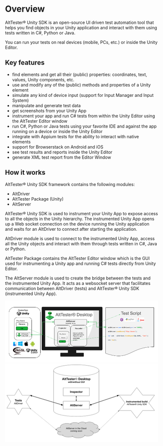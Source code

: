# Overview

AltTester® Unity SDK is an open-source UI driven test automation tool that helps you find objects in your Unity application and interact with them using tests written in C#, Python or Java.

You can run your tests on real devices (mobile, PCs, etc.) or inside the Unity Editor.


## Key features

- find elements and get all their (public) properties: coordinates, text, values, Unity components, etc.
- use and modify any of the (public) methods and properties of a Unity element
- simulate any kind of device input (support for Input Manager and Input System)
- manipulate and generate test data
- get screenshots from your Unity App
- instrument your app and run C# tests from within the Unity Editor using the AltTester Editor window
- run C#, Python or Java tests using your favorite IDE and against the app running on a device or inside the Unity Editor
- integrate with Appium tests for the ability to interact with native elements
- support for Browserstack on Android and iOS
- see test results and reports inside the Unity Editor
- generate XML test report from the Editor Window


## How it works

AltTester® Unity SDK framework contains the following modules:

* AltDriver
* AltTester Package (Unity)
* AltServer


AltTester® Unity SDK is used to instrument your Unity App to expose access to all the objects in the Unity hierarchy. The instrumented Unity App opens up a Web socket connection on the device running the Unity application and waits for an AltDriver to connect after starting the application.

AltDriver module is used to connect to the instrumented Unity App, access all the Unity objects and interact with them through tests written in C#, Java or Python.

AltTester Package contains the AltTester Editor window which is the GUI used for instrumenting a Unity app and running C# tests directly from Unity Editor.

The AltServer module is used to create the bridge between the tests and the instrumented Unity App. It acts as a websocket server that facilitates communication between AltDriver (tests) and AltTester® Unity SDK (instrumented Unity App).

![Architecture](../_static/img/overview/architecture1.png)
![Architecture](../_static/img/overview/architecture2.png)
